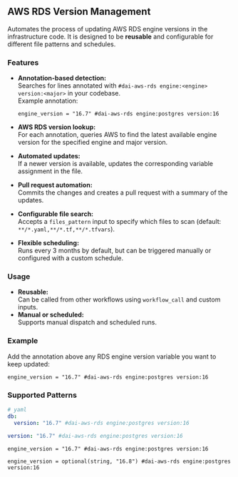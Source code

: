 ## AWS RDS Version Management

Automates the process of updating AWS RDS engine versions in the infrastructure code. It is designed to be **reusable** and configurable for different file patterns and schedules.

### Features

- **Annotation-based detection:**  
  Searches for lines annotated with `#dai-aws-rds engine:<engine> version:<major>` in your codebase.  
  Example annotation:  
  ```
  engine_version = "16.7" #dai-aws-rds engine:postgres version:16
  ```

- **AWS RDS version lookup:**  
  For each annotation, queries AWS to find the latest available engine version for the specified engine and major version.

- **Automated updates:**  
  If a newer version is available, updates the corresponding variable assignment in the file.

- **Pull request automation:**  
  Commits the changes and creates a pull request with a summary of the updates.

- **Configurable file search:**  
  Accepts a `files_pattern` input to specify which files to scan (default: `**/*.yaml,**/*.tf,**/*.tfvars`).

- **Flexible scheduling:**  
  Runs every 3 months by default, but can be triggered manually or configured with a custom schedule.

### Usage

- **Reusable:**  
  Can be called from other workflows using `workflow_call` and custom inputs.
- **Manual or scheduled:**  
  Supports manual dispatch and scheduled runs.

### Example

Add the annotation above any RDS engine version variable you want to keep updated:
```hcl
engine_version = "16.7" #dai-aws-rds engine:postgres version:16
```

### Supported Patterns
```yaml
# yaml
db:
  version: "16.7" #dai-aws-rds engine:postgres version:16

version: "16.7" #dai-aws-rds engine:postgres version:16
```
```hcl
engine_version = "16.7" #dai-aws-rds engine:postgres version:16

engine_version = optional(string, "16.8") #dai-aws-rds engine:postgres version:16
```
